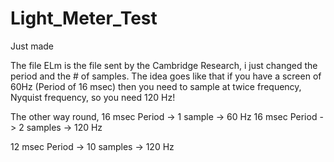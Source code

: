Light_Meter_Test
================

Just made 

The file ELm is the file sent by the Cambridge Research, i just changed the period and the # of samples. 
The idea goes like that if you have a screen of 60Hz (Period of 16 msec) then you need to sample at twice frequency, Nyquist frequency, so you need 120 Hz! 



The other way round,
16 msec Period -> 1 sample  -> 60 Hz
16 msec Period -> 2 samples -> 120 Hz

12 msec Period -> 10 samples -> 120 Hz
